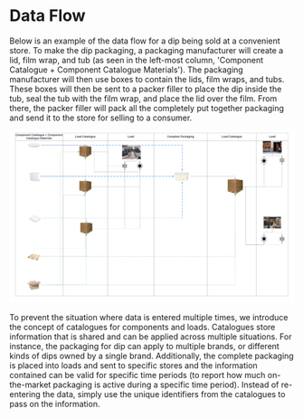 # Data Flow

Below is an example of the data flow for a dip being sold at a convenient store. To make the dip packaging, a packaging manufacturer will create a lid, film wrap, and tub (as seen in the left-most column, 'Component Catalogue + Component Catalogue Materials'). The packaging manufacturer will then use boxes to contain the lids, film wraps, and tubs. These boxes will then be sent to a packer filler to place the dip inside the tub, seal the tub with the film wrap, and place the lid over the film. From there, the packer filler will pack all the completely put together packaging and send it to the store for selling to a consumer.

![Dip example](../images/data_flow_example.png)

To prevent the situation where data is entered multiple times, we introduce the concept of catalogues for components and loads. Catalogues store information that is shared and can be applied across multiple situations. For instance, the packaging for dip can apply to multiple brands, or different kinds of dips owned by a single brand. Additionally, the complete packaging is placed into loads and sent to specific stores and the information contained can be valid for specific time periods (to report how much on-the-market packaging is active during a specific time period). Instead of re-entering the data, simply use the unique identifiers from the catalogues to pass on the information.